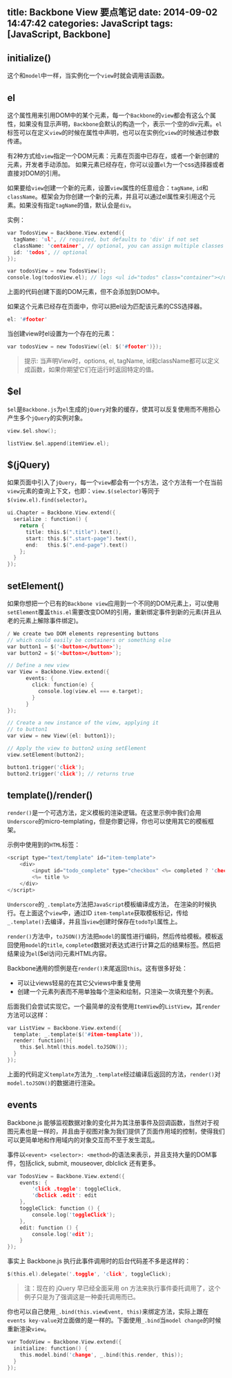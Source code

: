 title: Backbone View 要点笔记
date: 2014-09-02 14:47:42
categories: JavaScript
tags: [JavaScript, Backbone]
---

## initialize()

这个和`model`中一样，当实例化一个`view`时就会调用该函数。

## el

这个属性用来引用DOM中的某个元素，每一个`Backbone`的`view`都会有这么个属性，如果没有显示声明，`Backbone`会默认的构造一个，表示一个空的div元素。`el`标签可以在定义`view`的时候在属性中声明，也可以在实例化`view`的时候通过参数传递。

有2种方式给`view`指定一个DOM元素：元素在页面中已存在，或者一个新创建的元素，开发者手动添加。 如果元素已经存在，你可以设置`el`为一个css选择器或者直接对DOM的引用。

如果要给`view`创建一个新的元素，设置`view`属性的任意组合：`tagName`, `id`和`className`。框架会为你创建一个新的元素，并且可以通过el属性来引用这个元素。如果没有指定`tagName`的值，默认会是`div`。

实例：

```c
var TodosView = Backbone.View.extend({
  tagName: 'ul', // required, but defaults to 'div' if not set
  className: 'container', // optional, you can assign multiple classes to this property like so: 'container homepage'
  id: 'todos', // optional
});

var todosView = new TodosView();
console.log(todosView.el); // logs <ul id="todos" class="container"></ul>
```

上面的代码创建下面的DOM元素，但不会添加到DOM中。

如果这个元素已经存在页面中，你可以把el设为匹配该元素的CSS选择器。

```c
el: '#footer'
```

当创建view时el设置为一个存在的元素：

```c
var todosView = new TodosView({el: $('#footer')});
```

> 提示: 当声明View时，options, el, tagName, id和className都可以定义成函数，如果你期望它们在运行时返回特定的值。

## $el

`$el`是`Backbone.js`为`el`生成的`jQuery`对象的缓存，使其可以反复使用而不用担心产生多个`jQuery`的实例对象。

```c
view.$el.show();

listView.$el.append(itemView.el);
```

## $(jQuery)

如果页面中引入了`jQuery`，每一个`view`都会有一个`$`方法，这个方法有一个在当前`view`元素的查询上下文，也即：`view.$(selector)`等同于`$(view.el).find(selector)`。

```c
ui.Chapter = Backbone.View.extend({
  serialize : function() {
    return {
      title: this.$(".title").text(),
      start: this.$(".start-page").text(),
      end:   this.$(".end-page").text()
    };
  }
});
```

## setElement()

如果你想把一个已有的`Backbone view`应用到一个不同的DOM元素上，可以使用`setElement`覆盖`this.el`需要改变DOM的引用，重新绑定事件到新的元素(并且从老的元素上解除事件绑定)。

```c
/ We create two DOM elements representing buttons
// which could easily be containers or something else
var button1 = $('<button></button>');
var button2 = $('<button></button>');

// Define a new view
var View = Backbone.View.extend({
      events: {
        click: function(e) {
          console.log(view.el === e.target);
        }
      }
});

// Create a new instance of the view, applying it
// to button1
var view = new View({el: button1});

// Apply the view to button2 using setElement
view.setElement(button2);

button1.trigger('click'); 
button2.trigger('click'); // returns true
```

## template()/render()

`render()`是一个可选方法，定义模板的渲染逻辑。在这里示例中我们会用`Underscore`的micro-templating，但是你要记得，你也可以使用其它的模板框架。

示例中使用到的`HTML`标签：

```c
<script type="text/template" id="item-template">
	<div>
		<input id="todo_complete" type="checkbox" <%= completed ? 'checked="checked"' : '' %>>
		<%= title %>
	</div>
</script>
```

`Underscore`的`_.template`方法把`JavaScript`模板编译成方法， 在渲染的时候执行。在上面这个`view`中，通过ID `item-template`获取模板标记，传给`_.template()`去编译，并且当`view`创建时保存在`todoTpl`属性上。

`render()`方法中，`toJSON()`方法把`model`的属性进行编码，然后传给模板。模板返回使用`model`的`title`, `completed`数据对表达式进行计算之后的结果标签。然后把结果设为`el`($el访问)元素HTML内容。

Backbone通用的惯例是在`render()`末尾返回`this`。这有很多好处：

 - 可以让views轻易的在其它父views中重复使用
 - 创建一个元素列表而不用单独每个渲染和绘制，只渲染一次填充整个列表。

后面我们会尝试实现它。一个最简单的没有使用`ItemView`的`ListView`，其`render`方法可以这样：

```c
var ListView = Backbone.View.extend({
  template: _.template($('#item-template')),
  render: function(){
    this.$el.html(this.model.toJSON());
  }
});
```

上面的代码定义`template`方法为`_.template`经过编译后返回的方法，`render()`对`model.toJSON()`的数据进行渲染。

## events

Backbone.js 能够监视数据对象的变化并为其注册事件及回调函数，当然对于视图元素也是一样的，并且由于视图对象为我们提供了页面作用域的控制，使得我们可以更简单地和作用域内的对象交互而不至于发生混乱。

事件以`<event> <selector>: <method>`的语法来表示，并且支持大量的DOM事件，包括click, submit, mouseover, dblclick 还有更多。

```c
var TodosView = Backbone.View.extend({
	events: {
		'click .toggle': toggleClick,
		'dbclick .edit': edit
	},
	toggleClick: function () {
		console.log('toggleClick');
	},
	edit: function () {
		console.log('edit');
	}
});
```

事实上 Backbone.js 执行此事件调用时的后台代码差不多是这样的：

```c
$(this.el).delegate('.toggle', 'click', toggleClick);
```

> 注：现在的 jQuery 早已经全面采用 on 方法来执行事件委托调用了，这个例子只是为了强调这是一种委托调用而已。

你也可以自己使用`_.bind(this.viewEvent, this)`来绑定方法，实际上跟在`events key-value`对立面做的是一样的。下面使用`_.bind`当`model change`的时候重新渲染`view`。

```c
var TodoView = Backbone.View.extend({
  initialize: function() {
    this.model.bind('change', _.bind(this.render, this));
  }
});
```


